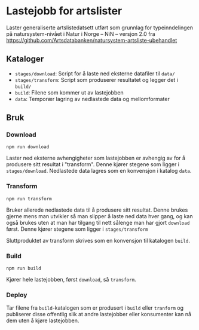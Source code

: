 # Lastejobb for artslister

Laster generaliserte artslistedatsett utført som grunnlag for typeinndelingen på natursystem-nivået i Natur i Norge – NiN – versjon 2.0 fra https://github.com/Artsdatabanken/natursystem-artsliste-ubehandlet

## Kataloger

- `stages/download`: Script for å laste ned eksterne datafiler til `data/`
- `stages/transform`: Script som produserer resultatet og legger det i `build/`
- `build`: Filene som kommer ut av lastejobben
- `data`: Temporær lagring av nedlastede data og mellomformater

## Bruk

### Download

```
npm run download
```

Laster ned eksterne avhengigheter som lastejobben er avhengig av for å produsere sitt resultat i "transform". Denne kjører stegene som ligger i `stages/download`. Nedlastede data lagres som en konvensjon i katalog `data`.

### Transform

```
npm run transform
```

Bruker allerede nedlastede data til å produsere sitt resultat. Denne brukes gjerne mens man utvikler så man slipper å laste ned data hver gang, og kan også brukes uten at man har tilgang til nett sålenge man har gjort `download` først. Denne kjører stegene som ligger i `stages/transform`

Sluttproduktet av transform skrives som en konvensjon til katalogen `build`.

### Build

```
npm run build
```

Kjører hele lastejobben, først `download`, så `transform`.

### Deploy

Tar filene fra `build`-katalogen som er produsert i `build` eller `tranform` og publiserer disse offentlig slik at andre lastejobber eller konsumenter kan nå dem uten å kjøre lastejobben.

